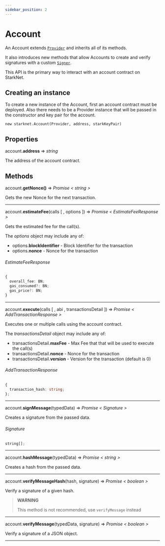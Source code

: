```yaml
---
sidebar_position: 2
---
```


# Account

An Account extends <ins>[`Provider`](/docs/API/provider)</ins> and inherits all of its methods.

It also introduces new methods that allow Accounts to create and verify signatures with a custom <ins>[`Signer`](/docs/API/signer)</ins>.

This API is the primary way to interact with an account contract on StarkNet.

## Creating an instance

To create a new instance of the Account, first an account contract must be deployed. Also there needs to be a Provider instance that will be passed in the constructor and key pair for the account.

`new starknet.Account(Provider, address, starkKeyPair)`

## Properties

account.**address** => _string_

The address of the account contract.

## Methods

account.**getNonce()** => _Promise < string >_

Gets the new Nonce for the next transaction.

<hr />

account.**estimateFee**(calls [ , options ]) => _Promise < EstimateFeeResponse >_

Gets the estimated fee for the call(s).

The _options_ object may include any of:

- options.**blockIdentifier** - Block Identifier for the transaction
- options.**nonce** - Nonce for the transaction

###### _EstimateFeeResponse_

```typescript
{
  overall_fee: BN;
  gas_consumed?: BN;
  gas_price?: BN;
}
```

<hr />

account.**execute**(calls [ , abi , transactionsDetail ]) => _Promise < AddTransactionResponse >_

Executes one or multiple calls using the account contract.

The _transactionsDetail_ object may include any of:

- transactionsDetail.**maxFee** - Max Fee that that will be used to execute the call(s)
- transactionsDetail.**nonce** - Nonce for the transaction
- transactionsDetail.**version** - Version for the transaction (default is 0)

###### _AddTransactionResponse_

```typescript
{
  transaction_hash: string;
};
```

<hr />

account.**signMessage**(typedData) => _Promise < Signature >_

Creates a signature from the passed data.

###### _Signature_

```typescript
string[];
```

<hr />

account.**hashMessage**(typedData) => _Promise < string >_

Creates a hash from the passed data.

<hr />

account.**verifyMessageHash**(hash, signature) => _Promise < boolean >_

Verify a signature of a given hash.

> **WARNING**
>
> This method is not recommended, use `verifyMessage` instead

<hr />

account.**verifyMessage**(typedData, signature) => _Promise < boolean >_

Verify a signature of a JSON object.

<hr />
